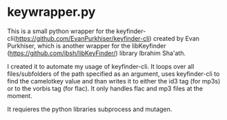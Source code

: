 # keywrapper.py
This is a small python wrapper for the keyfinder-cli(https://github.com/EvanPurkhiser/keyfinder-cli) created by Evan Purkhiser, which is another wrapper for the libKeyfinder (https://github.com/ibsh/libKeyFinder/) library Ibrahim Sha'ath.

I created it to automate my usage of keyfinder-cli.
It loops over all files/subfolders of the path specified as an argument, uses keyfinder-cli to find the camelotkey value and than writes it to either the id3 tag (for mp3s) or to the vorbis tag (for flac).
It only handles flac and mp3 files at the moment.

It requieres the python libraries subprocess and mutagen.
